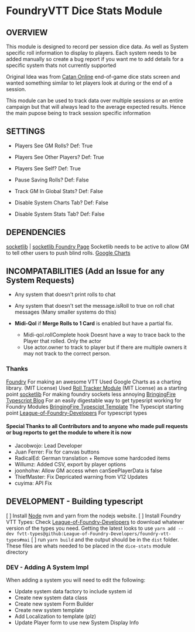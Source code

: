 # FoundryVTT Dice Stats Module
## OVERVIEW
This module is designed to record per session dice data. As well as System specific roll information to display to players.
Each system needs to be added manually so create a bug report if you want me to add details for a specific system thats not currently supported 

Original Idea was from [Catan Online](https://colonist.io/) end-of-game dice stats screen and wanted something similar to let players look at during or the end of a session.  

This module can be used to track data over multiple sessions or an entire campaign but that will always lead to the average expected results. Hence the main pupose 
being to track session specific information

## SETTINGS
- Players See GM Rolls?         Def: True
- Players See Other Players?    Def: True
- Players See Self?             Def: True

- Pause Saving Rolls?           Def: False
- Track GM In Global Stats?     Def: False

- Disable System Charts Tab?    Def: False
- Disable System Stats Tab?     Def: False

## DEPENDENCIES 
[socketlib][3] | [socketlib Foundry Page](https://foundryvtt.com/packages/socketlib)
Socketlib needs to be active to allow GM to tell other users to push blind rolls.
[Google Charts](http://google.com) 

## INCOMPATABILITIES (Add an Issue for any System Requests)
- Any system that doesn't print rolls to chat
- Any system that doesn't set the message.isRoll to true on roll chat messages (Many smaller systems do this)

- **Midi-Qol** if **Merge Rolls to 1 Card** is enabled but have a partial fix. 
    - Midi-qol.rollComplete hook Doesnt have a way to trace back to the Player that rolled. Only the actor
    - Use actor.owner to track to player but if there are multiple owners it may not track to the correct person.

### Thanks
[Foundry][1] For making an awesome VTT
Used Google Charts as a charting library. (MIT License)
Used [Roll Tracker Module][2] (MIT License) as a starting point
[socketlib][3] For making foundry sockets less annoying
[BringingFire Typescript Blog][4] For an easily digestable way to get typesript working for Foundry Modules
[BringingFire Typescipt Template][5]  The Typescipt starting point
[League-of-Foundry-Developers][6] For typescript types

#### Special Thanks to all Contributors and to anyone who made pull requests or bug reports to get the module to where it is now
- Jacobwojo: Lead Developer
- Juan Ferrer: Fix for canvas buttons
- RadicalEd: German translation + Remove some hardcoded items
- Willumz: Added CSV, export by player options
- joonhohw: Allow GM access when canSeePlayerData is false
- ThiefMaster: Fix Depricated warning from V12 Updates
- cuyima: API Fix

## DEVELOPMENT - Building typescript 
[ ] Install [Node][7] nvm and yarn from the nodejs website.
[ ] Install Foundry VTT Types: Check [League-of-Foundry-Developers][6] to download whatever version of the types you need. Getting the latest looks to use `yarn add --dev fvtt-types@github:League-of-Foundry-Developers/foundry-vtt-types#mai`
[ ] run `yarn build` and the output should be in the `dist` folder. These files are whats needed to be placed in the `dice-stats` module directory

### DEV - Adding A System Impl
When adding a system you will need to edit the following:
- Update system data factory to include system id
- Create new system data class
- Create new system Form Builder
- Create new system template
- Add Localization to template (plz)
- Update Player form to use new System Display Info

[1]: https://foundryvtt.com/
[2]: https://foundryvtt.com/packages/roll-tracker
[3]: https://github.com/manuelVo/foundryvtt-socketlib
[4]: https://bringingfire.com/blog/intro-to-foundry-module-development
[5]: https://github.com/BringingFire/foundry-module-ts-template
[6]: https://github.com/League-of-Foundry-Developers/foundry-vtt-types
[7]: https://nodejs.org/en/download
